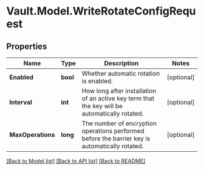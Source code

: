 # Vault.Model.WriteRotateConfigRequest

## Properties

Name | Type | Description | Notes
------------ | ------------- | ------------- | -------------
**Enabled** | **bool** | Whether automatic rotation is enabled. | [optional] 
**Interval** | **int** | How long after installation of an active key term that the key will be automatically rotated. | [optional] 
**MaxOperations** | **long** | The number of encryption operations performed before the barrier key is automatically rotated. | [optional] 


[[Back to Model list]](../README.md#documentation-for-models) [[Back to API list]](../README.md#documentation-for-api-endpoints) [[Back to README]](../README.md)

